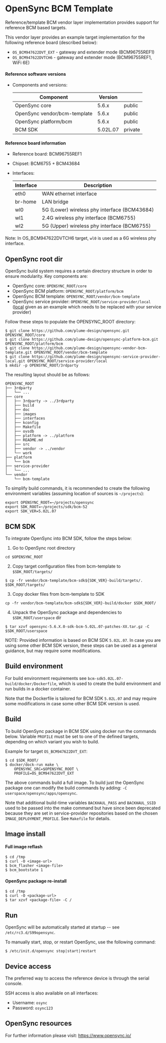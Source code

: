 OpenSync BCM Template
=====================

Reference/template BCM vendor layer implementation provides support for reference
BCM based targets.

This vendor layer provides an example target implementation for the following
reference board (described below):
* `OS_BCM947622DVT_EXT` - gateway and extender mode (BCM96755REF1)
* `OS_BCM947622DVTCH6` - gateway and extender mode (BCM96755REF1, WiFi 6E)

#### Reference software versions

* Components and versions:

    | Component                    | Version  |         |
    |------------------------------|----------|---------|
    | OpenSync core                | 5.6.x    | public  |
    | OpenSync vendor/bcm-template | 5.6.x    | public  |
    | OpenSync platform/bcm        | 5.6.x    | public  |
    | BCM SDK                      | 5.02L.07 | private |

#### Reference board information

* Reference board: BCM96755REF1

* Chipset: BCM6755 + BCM43684

* Interfaces:

    | Interface     | Description                                       |
    |---------------|---------------------------------------------------|
    | eth0          | WAN ethernet interface                            |
    | br-home       | LAN bridge                                        |
    | wl0           | 5G (Lower) wireless phy interface (BCM43684)      |
    | wl1           | 2.4G wireless phy interface (BCM6755)             |
    | wl2           | 5G (Upper) wireless phy interface (BCM6755)       |

Note: In OS_BCM947622DVTCH6 target, `wl0` is used as a 6G wireless phy interface.


OpenSync root dir
-----------------

OpenSync build system requires a certain directory structure in order to ensure
modularity. Key components are:

* OpenSync core:             `OPENSYNC_ROOT/core`
* OpenSync BCM platform:     `OPENSYNC_ROOT/platform/bcm`
* OpenSync BCM template:     `OPENSYNC_ROOT/vendor/bcm-template`
* OpenSync service provider: `OPENSYNC_ROOT/service-provider/local` ([local](https://github.com/plume-design/opensync-service-provider-local) given as an example which needs to be replaced with your service provider)

Follow these steps to populate the OPENSYNC_ROOT directory:

```
$ git clone https://github.com/plume-design/opensync.git OPENSYNC_ROOT/core
$ git clone https://github.com/plume-design/opensync-platform-bcm.git OPENSYNC_ROOT/platform/bcm
$ git clone https://github.com/plume-design/opensync-vendor-bcm-template.git OPENSYNC_ROOT/vendor/bcm-template
$ git clone https://github.com/plume-design/opensync-service-provider-local.git OPENSYNC_ROOT/service-provider/local
$ mkdir -p OPENSYNC_ROOT/3rdparty
```

The resulting layout should be as follows:

```
OPENSYNC_ROOT
├── 3rdparty
│   └── ...
├── core
│   ├── 3rdparty -> ../3rdparty
│   ├── build
│   ├── doc
│   ├── images
│   ├── interfaces
│   ├── kconfig
│   ├── Makefile
│   ├── ovsdb
│   ├── platform -> ../platform
│   ├── README.md
│   ├── src
│   ├── vendor -> ../vendor
│   └── work
├── platform
│   └── bcm
├── service-provider
│   └── ...
└── vendor
    └── bcm-template
```

To simplify build commands, it is recommended to create the following
environment variables (assuming location of sources is `~/projects`):

```
export OPENSYNC_ROOT=~/projects/opensync
export SDK_ROOT=~/projects/sdk/bcm-52
export SDK_VER=5.02L.07
```


BCM SDK
-------

To integrate OpenSync into BCM SDK, follow the steps below:

1. Go to OpenSync root directory
```
cd $OPENSYNC_ROOT
```

2. Copy target configuration files from bcm-template to `$SDK_ROOT/targets/`

```
$ cp -fr vendor/bcm-template/bcm-sdk${SDK_VER}-build/targets/.  $SDK_ROOT/targets/
```

3. Copy docker files from bcm-template to SDK

```
cp -fr vendor/bcm-template/bcm-sdk${SDK_VER}-build/docker $SDK_ROOT/
```

4. Unpack the OpenSync package and dependencies to `$SDK_ROOT/userspace` dir

```
$ tar xzvf opensync-5.6.X.0-sdk-bcm-5.02L.07-patches-XX.tar.gz -C $SDK_ROOT/userspace
```

NOTE: Provided information is based on BCM SDK `5.02L.07`. In case you are
using some other BCM SDK version, these steps can be used as a general guidance,
but may require some modifications.


Build environment
-----------------

For build environment requirements see `bcm-sdk5.02L.07-build/docker/Dockerfile`,
which is used to create the build environment and run builds in a docker container.

Note that the Dockerfile is tailored for BCM SDK `5.02L.07` and may require some
modifications in case some other BCM SDK version is used.


Build
-----

To build OpenSync package in BCM SDK using docker run the commands below.
Variable `PROFILE` must be set to one of the defined targets, depending on
which variant you wish to build.

Example for target `OS_BCM947622DVT_EXT`:

```
$ cd $SDK_ROOT/
$ docker/dock-run make \
    OPENSYNC_SRC=$OPENSYNC_ROOT \
    PROFILE=OS_BCM947622DVT_EXT
```

The above commands build a full image. To build just the OpenSync package one
can modify the build commands by adding: `-C userspace/opensync/apps/opensync`.

Note that additional build-time variables `BACKHAUL_PASS` and `BACKHAUL_SSID`
used to be passed into the make command but have since been deprecated because
they are set in service-provider repositories based on the chosen
`IMAGE_DEPLOYMENT_PROFILE`. See `Makefile` for details.


Image install
-------------

#### Full image reflash

```
$ cd /tmp
$ curl -O <image-url>
$ bcm_flasher <image-file>
$ bcm_bootstate 1
```

#### OpenSync package re-install

```
$ cd /tmp
$ curl -O <package-url>
$ tar xzvf <package-file> -C /
```


Run
---

OpenSync will be automatically started at startup -- see `/etc/rc3.d/S99opensync`.

To manually start, stop, or restart OpenSync, use the following command:

```
$ /etc/init.d/opensync stop|start|restart
```


Device access
-------------

The preferred way to access the reference device is through the serial console.

SSH access is also available on all interfaces:
* Username: `osync`
* Password: `osync123`


OpenSync resources
------------------

For further information please visit: https://www.opensync.io/
